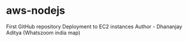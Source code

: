 # aws-nodejs

First GitHub repository Deployment to EC2 instances
Author - Dhananjay Aditya (Whatszoom india map)
